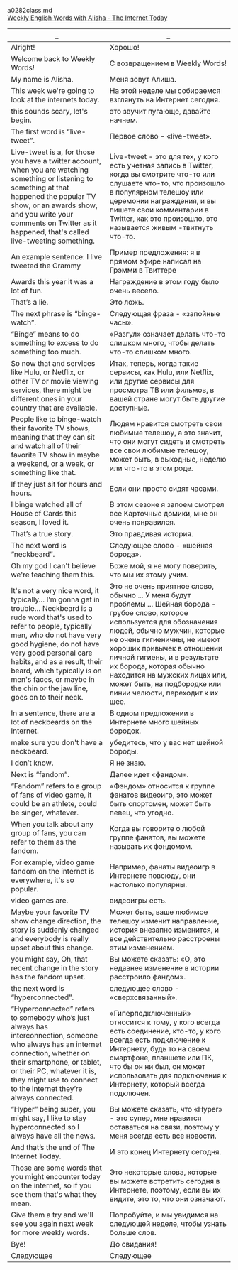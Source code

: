 a0282class.md  
[Weekly English Words with Alisha - The Internet Today](https://www.youtube.com/watch?v=1KUf7U44NH4)





_|_
--|--
Alright!|Хорошо!
Welcome back to Weekly Words!|С возвращением в Weekly Words!
My name is Alisha.|Меня зовут Алиша.
This week we're going to look at the internets today.|На этой неделе мы собираемся взглянуть на Интернет сегодня.
this sounds scary, let's begin.|это звучит пугающе, давайте начнем.
The first word is “live-tweet”.|Первое слово - «live-tweet».
Live-tweet is a, for those you have a twitter account, when you are watching something or listening to something at that happened the popular TV show, or an awards show, and you write your comments on Twitter as it happened, that's called live-tweeting something.|Live-tweet - это для тех, у кого есть учетная запись в Twitter, когда вы смотрите что-то или слушаете что-то, что произошло в популярном телешоу или церемонии награждения, и вы пишете свои комментарии в Twitter, как это произошло, это называется живым -твитнуть что-то.
An example sentence: I live tweeted the Grammy|Пример предложения: я в прямом эфире написал на Грэмми в Твиттере
Awards this year it was a lot of fun.|Награждение в этом году было очень весело.
That’s a lie.|Это ложь.
The next phrase is “binge-watch”.|Следующая фраза - «запойные часы».
“Binge” means to do something to excess to do something too much.|«Разгул» означает делать что-то слишком много, чтобы делать что-то слишком много.
So now that and services like Hulu, or Netflix, or other TV or movie viewing services, there might be different ones in your country that are available.|Итак, теперь, когда такие сервисы, как Hulu, или Netflix, или другие сервисы для просмотра ТВ или фильмов, в вашей стране могут быть другие доступные.
People like to binge-watch their favorite TV shows, meaning that they can sit and watch all of their favorite TV show in maybe a weekend, or a week, or something like that.|Людям нравится смотреть свои любимые телешоу, а это значит, что они могут сидеть и смотреть все свои любимые телешоу, может быть, в выходные, неделю или что-то в этом роде.
If they just sit for hours and hours.|Если они просто сидят часами.
I binge watched all of House of Cards this season, I loved it.|В этом сезоне я запоем смотрел все Карточные домики, мне он очень понравился.
That’s a true story.|Это правдивая история.
The next word is “neckbeard”.|Следующее слово - «шейная борода».
Oh my god I can't believe we're teaching them this.|Боже мой, я не могу поверить, что мы их этому учим.
It's not a very nice word, it typically… I’m gonna get in trouble… Neckbeard is a rude word that's used to refer to people, typically men, who do not have very good hygiene, do not have very good personal care habits, and as a result, their beard, which typically is on men's faces, or maybe in the chin or the jaw line, goes on to their neck.|Это не очень приятное слово, обычно ... У меня будут проблемы ... Шейная борода - грубое слово, которое используется для обозначения людей, обычно мужчин, которые не очень гигиеничны, не имеют хороших привычек в отношении личной гигиены, и в результате их борода, которая обычно находится на мужских лицах или, может быть, на подбородке или линии челюсти, переходит к их шее.
In a sentence, there are a lot of neckbeards on the Internet.|В одном предложении в Интернете много шейных бородок.
make sure you don't have a neckbeard.|убедитесь, что у вас нет шейной бороды.
I don’t know.|Я не знаю.
Next is “fandom”.|Далее идет «фандом».
“Fandom” refers to a group of fans of video game, it could be an athlete, could be singer, whatever.|«Фэндом» относится к группе фанатов видеоигр, это может быть спортсмен, может быть певец, что угодно.
When you talk about any group of fans, you can refer to them as the fandom.|Когда вы говорите о любой группе фанатов, вы можете называть их фэндомом.
For example, video game fandom on the internet is everywhere, it's so popular.|Например, фанаты видеоигр в Интернете повсюду, они настолько популярны.
video games are.|видеоигры есть.
Maybe your favorite TV show change direction, the story is suddenly changed and everybody is really upset about this change.|Может быть, ваше любимое телешоу изменит направление, история внезапно изменится, и все действительно расстроены этим изменением.
you might say, Oh, that recent change in the story has the fandom upset.|Вы можете сказать: «О, это недавнее изменение в истории расстроило фандом».
the next word is “hyperconnected”.|следующее слово - «сверхсвязанный».
“Hyperconnected” refers to somebody who’s just always has interconnection, someone who always has an internet connection, whether on their smartphone, or tablet, or their PC, whatever it is, they might use to connect to the internet they’re always connected.|«Гиперподключенный» относится к тому, у кого всегда есть соединение, кто-то, у кого всегда есть подключение к Интернету, будь то на своем смартфоне, планшете или ПК, что бы он ни был, он может использовать для подключения к Интернету, который всегда подключен.
“Hyper” being super, you might say, I like to stay hyperconnected so I always have all the news.|Вы можете сказать, что «Hyper» - это супер, мне нравится оставаться на связи, поэтому у меня всегда есть все новости.
And that’s the end of The Internet Today.|И это конец Интернету сегодня.
Those are some words that you might encounter today on the internet, so if you see them that's what they mean.|Это некоторые слова, которые вы можете встретить сегодня в Интернете, поэтому, если вы их видите, это то, что они означают.
Give them a try and we'll see you again next week for more weekly words.|Попробуйте, и мы увидимся на следующей неделе, чтобы узнать больше слов.
Bye!|До свидания!
Следующее|Следующее
